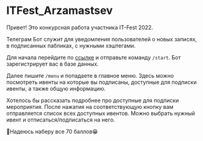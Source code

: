 # ITFest_Arzamastsev
Привет! Это конкурсная работа участника IT-Fest 2022.

Телеграм Бот служит для уведомления пользователей о новых записях, в подписанных пабликах, с нужными хэштегами.

Для начала перейдите по [ссылке](https://t.me/NewEventNotificationsBot) и отправьте команду `/start`. Бот зарегистрирует вас в базе данных.

 Далее пишите `/menu` и попадаете в главное меню. Здесь можно посмотреть ивенты на которые вы подписаны, доступные для подписки ивенты, а также общую информацию.
 
 Хотелось бы рассказать подробнее про доступные для подписки мероприятия. После нажатия на соответствующую кнопку вам отправляется список всех доступных ивентов. 
 Можно выбрать нужный ивент и отписаться/подписаться на него.
 
 
 
 🤞Надеюсь наберу все 70 баллов😁
